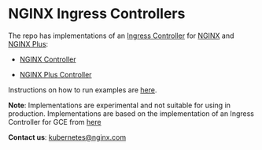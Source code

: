 # NGINX Ingress Controllers

The repo has implementations of an [Ingress Controller](https://github.com/kubernetes/contrib/tree/master/ingress/controllers)
for [NGINX](http://nginx.org/) and [NGINX Plus](https://www.nginx.com/products/):

* [NGINX Controller](https://github.com/nginxinc/kubernetes-ingress/tree/master/nginx-controller)

* [NGINX Plus Controller](https://github.com/nginxinc/kubernetes-ingress/tree/master/nginx-plus-controller)

Instructions on how to run examples are [here](https://github.com/nginxinc/kubernetes-ingress/tree/master/examples).

**Note**: Implementations are experimental and not suitable for using in production. Implementations are based on
the implementation of an Ingress Controller for GCE from [here](https://github.com/kubernetes/contrib/tree/master/ingress/controllers/gce)

**Contact us**: [kubernetes@nginx.com](mailto:kubernetes@nginx.com)
